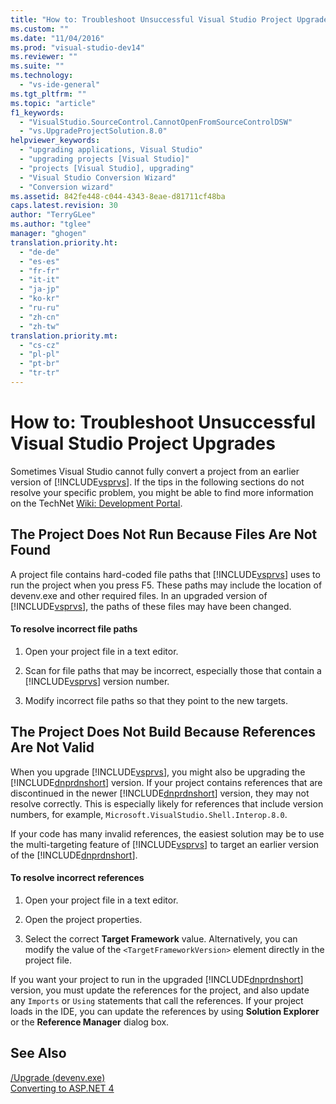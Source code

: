 ```yaml
---
title: "How to: Troubleshoot Unsuccessful Visual Studio Project Upgrades | Microsoft Docs"
ms.custom: ""
ms.date: "11/04/2016"
ms.prod: "visual-studio-dev14"
ms.reviewer: ""
ms.suite: ""
ms.technology: 
  - "vs-ide-general"
ms.tgt_pltfrm: ""
ms.topic: "article"
f1_keywords: 
  - "VisualStudio.SourceControl.CannotOpenFromSourceControlDSW"
  - "vs.UpgradeProjectSolution.8.0"
helpviewer_keywords: 
  - "upgrading applications, Visual Studio"
  - "upgrading projects [Visual Studio]"
  - "projects [Visual Studio], upgrading"
  - "Visual Studio Conversion Wizard"
  - "Conversion wizard"
ms.assetid: 842fe448-c044-4343-8eae-d81711cf48ba
caps.latest.revision: 30
author: "TerryGLee"
ms.author: "tglee"
manager: "ghogen"
translation.priority.ht: 
  - "de-de"
  - "es-es"
  - "fr-fr"
  - "it-it"
  - "ja-jp"
  - "ko-kr"
  - "ru-ru"
  - "zh-cn"
  - "zh-tw"
translation.priority.mt: 
  - "cs-cz"
  - "pl-pl"
  - "pt-br"
  - "tr-tr"
---
```

# How to: Troubleshoot Unsuccessful Visual Studio Project Upgrades
Sometimes Visual Studio cannot fully convert a project from an earlier version of [!INCLUDE[vsprvs](../code-quality/includes/vsprvs_md.md)]. If the tips in the following sections do not resolve your specific problem, you might be able to find more information on the TechNet [Wiki: Development Portal](http://go.microsoft.com/fwlink/?LinkId=254808).  
  
## The Project Does Not Run Because Files Are Not Found  
 A project file contains hard-coded file paths that [!INCLUDE[vsprvs](../code-quality/includes/vsprvs_md.md)] uses to run the project when you press F5. These paths may include the location of devenv.exe and other required files. In an upgraded version of [!INCLUDE[vsprvs](../code-quality/includes/vsprvs_md.md)], the paths of these files may have been changed.  
  
#### To resolve incorrect file paths  
  
1.  Open your project file in a text editor.  
  
2.  Scan for file paths that may be incorrect, especially those that contain a [!INCLUDE[vsprvs](../code-quality/includes/vsprvs_md.md)] version number.  
  
3.  Modify incorrect file paths so that they point to the new targets.  
  
## The Project Does Not Build Because References Are Not Valid  
 When you upgrade [!INCLUDE[vsprvs](../code-quality/includes/vsprvs_md.md)], you might also be upgrading the [!INCLUDE[dnprdnshort](../code-quality/includes/dnprdnshort_md.md)] version. If your project contains references that are discontinued in the newer [!INCLUDE[dnprdnshort](../code-quality/includes/dnprdnshort_md.md)] version, they may not resolve correctly. This is especially likely for references that include version numbers, for example, `Microsoft.VisualStudio.Shell.Interop.8.0`.  
  
 If your code has many invalid references, the easiest solution may be to use the multi-targeting feature of [!INCLUDE[vsprvs](../code-quality/includes/vsprvs_md.md)] to target an earlier version of the [!INCLUDE[dnprdnshort](../code-quality/includes/dnprdnshort_md.md)].  
  
#### To resolve incorrect references  
  
1.  Open your project file in a text editor.  
  
2.  Open the project properties.  
  
3.  Select the correct **Target Framework** value. Alternatively, you can modify the value of the `<TargetFrameworkVersion>` element directly in the project file.  
  
 If you want your project to run in the upgraded [!INCLUDE[dnprdnshort](../code-quality/includes/dnprdnshort_md.md)] version, you must update the references for the project, and also update any `Imports` or `Using` statements that call the references. If your project loads in the IDE, you can update the references by using **Solution Explorer** or the **Reference Manager** dialog box.  
  
## See Also  
 [/Upgrade (devenv.exe)](../ide/reference/upgrade-devenv-exe.md)   
 [Converting to ASP.NET 4](http://msdn.microsoft.com/en-us/Library/790147c6-36c1-41b5-a52d-30b9ccd2bd10)